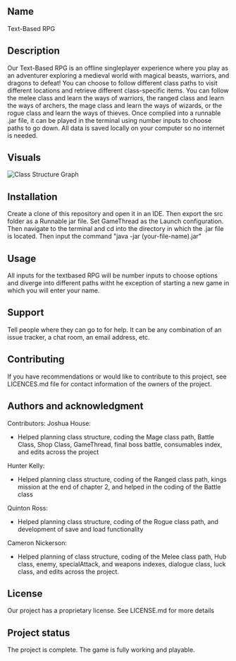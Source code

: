 ## Name
Text-Based RPG

## Description
Our Text-Based RPG is an offline singleplayer experience where you play as an adventurer exploring a medieval world with magical beasts, warriors, and dragons to defeat! You can choose to follow different class paths to visit different locations and retrieve different class-specific items. You can follow the melee class and learn the ways of warriors, the ranged class and learn the ways of archers, the mage class and learn the ways of wizards, or the rogue class and learn the ways of thieves. Once complied into a runnable .jar file, it can be played in the terminal using number inputs to choose paths to go down. All data is saved locally on your computer so no internet is needed. 

## Visuals
![Class Structure Graph](https://gitlab.com/cs-department-ecu/csci-3030-softeware-engineering-i-fall-2024/text-based-adventure-video-game/textrpg/-/raw/main/TextBasedRPG_Graph.png?ref_type=heads)

## Installation
Create a clone of this repository and open it in an IDE. Then export the src folder as a Runnable jar file. Set GameThread as the Launch configuration. Then navigate to the terminal and cd into the directory in which the .jar file is located. Then input the command "java -jar (your-file-name).jar"

## Usage
All inputs for the textbased RPG will be number inputs to choose options and diverge into different paths witht he exception of starting a new game in which you will enter your name.

## Support
Tell people where they can go to for help. It can be any combination of an issue tracker, a chat room, an email address, etc.

## Contributing
If you have recommendations or would like to contribute to this project, see LICENCES.md file for contact information of the owners of the project.

## Authors and acknowledgment
Contributors:
Joshua House:
* Helped planning class structure, coding the Mage class path, Battle Class, Shop Class, GameThread, final boss battle, consumables index, and edits across the project

Hunter Kelly:
* Helped planning class structure, coding of the Ranged class path, kings mission at the end of chapter 2, and helped in the coding of the Battle class

Quinton Ross:
* Helped planning class structure, coding of the Rogue class path, and development of save and load functionality

Cameron Nickerson:
* Helped planning of class structure, coding of the Melee class path, Hub class, enemy, specialAttack, and weapons indexes, dialogue class, luck class, and edits across the project. 

## License
Our project has a proprietary license. See LICENSE.md for more details

## Project status
The project is complete. The game is fully working and playable.